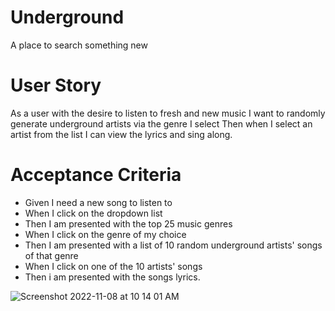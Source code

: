 # Underground
A place to search something new

# User Story
As a user with the desire to listen to fresh and new music
I want to randomly generate underground artists via the genre I select
Then when I select an artist from the list
I can view the lyrics and sing along.

# Acceptance Criteria 
- Given I need a new song to listen to
- When I click on the dropdown list
- Then I am presented with the top 25 music genres
- When I click on the genre of my choice
- Then I am presented with a list of 10 random underground artists' songs of that genre
- When I click on one of the 10 artists' songs 
- Then i am presented with the songs lyrics.


![Screenshot 2022-11-08 at 10 14 01 AM](https://user-images.githubusercontent.com/111384784/200602332-fd2256b8-06bd-4389-97e0-ed1610b3ee0f.png)
